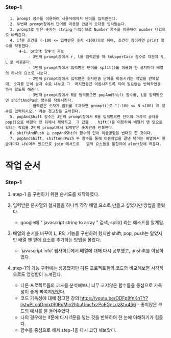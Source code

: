 ### Step-1

      1. prompt 함수를 이용하여 사용자에게서 단어를 입력받는다.
      2. 두번째 prompt창에서 단어를 이동할 만큼의 숫자를 입력받는다.
      3. prompt로 받은 숫자는 string 타입이므로 Number 함수를 이용하여 number 타입으로 바꿔준다.
      4. if문 조건을 (-100 <= 입력받은 숫자 <100)으로 하여, 조건이 참이라면 print 함수를 작동한다.
          4-1. print 함수의 기능
              - 3번째 prompt창에서 r, l을 입력받을 때 toUpperCase 함수로 대문자 R, L 로 바꿔준다.
              - 1번째 prompt창에서 입력받은 단어를 split()를 이용해 한 글자마다 배열의 하나의 요소로 나눈다.
              - 2번째 prompt창에서 입력받은 숫자만큼 단어를 이동시키는 작업을 반복할 때, 숫자를 단어 글자 수로 나누고 그  머지만큼만 이동시키도록 하여 필요없는 반복작업을 하지 않도록 해준다.
              - 3번째 prompt창에서 R을 입력받으면 popAndShift 함수를, L을 입력받으면 shiftAndPush 함수를 작동시킨다.
              - 압력받은 숫자가 범위를 초과하면 prompt()로 "(-100 <= N <100) 의 정수를 입력하시오." 라는 경고창을 출력한다.
      5. popAndShift 함수는 3번째 prompt창에서 R을 입력받으면 단어의 마지막 글자를 pop()으로 배열의 맨 뒤에서 제외하고  그 값을    hift()을 이용하여 배열의 맨 앞으로 보내는 작업을 2번째 prompt에서 입력받은 숫자만큼 반복한다.
      6. shiftAndPush 는 popAndShift 함수의 단어 이동방향을 반대로 한 것이다.
      7. popAndShift, shiftAndPush 두 함수를 통해 이동작업을 끝낸 단어는 배열에서 한 글자마다 나뉘어져 있으므로 join 메서드로   열의 요소들을 통합하여 alert창에 띄운다.


# 작업 순서

### Step-1

1. step-1 을 구현하기 위한 순서도를 제작하였다.

2. 입력받은 문자열의 철자들을 하나씩 각각 배열 요소로 만들고 싶었지만 방법을 몰랐다.

   - google에 " javascript string to array " 검색, split() 라는 메소드를 알게됨.

3. 배열의 순서를 바꾸어 L, R의 기능을 구현하려 했지만 shift, pop, push는 알았지만 배열 맨 앞에 요소를 추가하는 방법을 몰랐다.

   - 'javascript.info' 웹사이트에서 배열에 대해 다시 공부했고, unshift를 이용하였다.

4. step-1의 기능 구현에는 성공했지만 다른 프로젝트들의 코드와 비교해보면 시각적으로도 엉성함이 느껴진다.

   - 다른 프로젝트들의 코드를 분석해보니 너무 크지않은 함수들을 중심으로 가독성이 좋게 짜여져있었다.
   - 코드 가독성에 대해 참고한 강의 <https://youtu.be/ODFp8fnKnTY?list=PLcqDmjxt30RuMjo2hbuUmc1xzPoEGnLdz&t=466> - 좋지않은 코드의 예시를 잘 들어주었다.
   - 나의 경우에는 if문에 다시 if문을 넣는 것을 반복하여 한 눈에 이해하기가 힘들다.
   - 함수를 중심으로 해서 step-1을 다시 코딩 해보았다.
